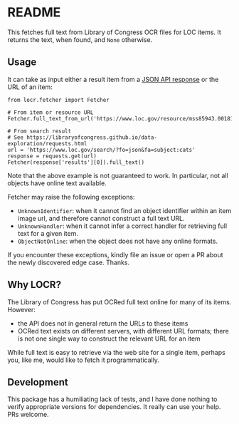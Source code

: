 # README

This fetches full text from Library of Congress OCR files for LOC items. It
returns the text, when found, and `None` otherwise.

## Usage
It can take as input either a result item from a [JSON API response](https://libraryofcongress.github.io/data-exploration/responses.html)
or the URL of an item:

```
from locr.fetcher import Fetcher

# From item or resource URL
Fetcher.full_text_from_url('https://www.loc.gov/resource/mss85943.001811/')

# From search result
# See https://libraryofcongress.github.io/data-exploration/requests.html
url = 'https://www.loc.gov/search/?fo=json&fa=subject:cats'
response = requests.get(url)
Fetcher(response['results'][0]).full_text()
```

Note that the above example is not guaranteed to work. In particular, not all
objects have online text available.

Fetcher may raise the following exceptions:
- `UnknownIdentifier`: when it cannot find an object identifier within an item
  image url, and therefore cannot construct a full text URL.
- `UnknownHandler`: when it cannot infer a correct handler for retrieving full
  text for a given item.
- `ObjectNotOnline`: when the object does not have any online formats.

If you encounter these exceptions, kindly file an issue or open a PR about the
newly discovered edge case. Thanks.

## Why LOCR?

The Library of Congress has put OCRed full text online for many of its items.
However:
- the API does not in general return the URLs to these items
- OCRed text exists on different servers, with different URL formats; there is
  not one single way to construct the relevant URL for an item

While full text is easy to retrieve via the web site for a single item, perhaps
you, like me, would like to fetch it programmatically.

## Development

This package has a humiliating lack of tests, and I have done nothing to verify
appropriate versions for dependencies. It really can use your help. PRs welcome.
